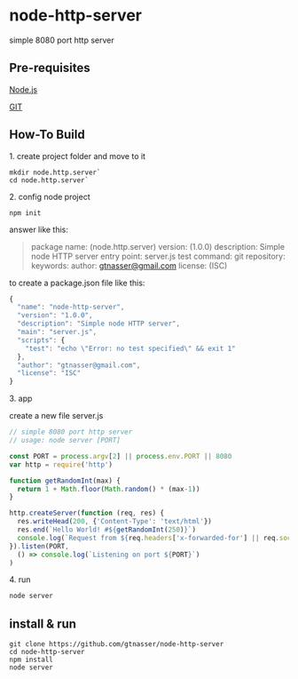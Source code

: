 # node-http-server

simple 8080 port http server

## Pre-requisites

[Node.js](https://nodejs.org/)

[GIT](https://git-scm.com/)


## How-To Build

1\. create project folder and move to it

```shell
mkdir node.http.server`
cd node.http.server`
```

2\. config node project

```shell
npm init
```

answer like this:
>package name: (node.http.server)
>version: (1.0.0)
>description: Simple node HTTP server
>entry point: server.js
>test command:
>git repository:
>keywords:
>author: gtnasser@gmail.com
>license: (ISC)

to create a package.json file like this:
```javascript
{
  "name": "node-http-server",
  "version": "1.0.0",
  "description": "Simple node HTTP server",
  "main": "server.js",
  "scripts": {
    "test": "echo \"Error: no test specified\" && exit 1"
  },
  "author": "gtnasser@gmail.com",
  "license": "ISC"
}
```

3\. app

create a new file server.js

```javascript
// simple 8080 port http server
// usage: node server [PORT]

const PORT = process.argv[2] || process.env.PORT || 8080
var http = require('http')

function getRandomInt(max) {
  return 1 + Math.floor(Math.random() * (max-1))
}

http.createServer(function (req, res) {
  res.writeHead(200, {'Content-Type': 'text/html'})
  res.end(`Hello World! #${getRandomInt(250)}`)
  console.log(`Request from ${req.headers['x-forwarded-for'] || req.socket.remoteAddress}`)
}).listen(PORT, 
  () => console.log(`Listening on port ${PORT}`)
)
```

4\. run

```sh
node server
```

## install & run

```
git clone https://github.com/gtnasser/node-http-server
cd node-http-server
npm install
node server
```

